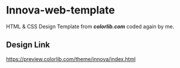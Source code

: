 # Innova-web-template
HTML &amp; CSS Design Template from ***colorlib.com*** coded again by me.

## Design Link
https://preview.colorlib.com/theme/innova/index.html
